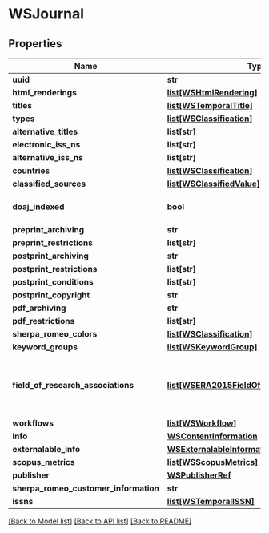 # WSJournal

## Properties
Name | Type | Description | Notes
------------ | ------------- | ------------- | -------------
**uuid** | **str** |  | [optional] 
**html_renderings** | [**list[WSHtmlRendering]**](WSHtmlRendering.md) |  | [optional] 
**titles** | [**list[WSTemporalTitle]**](WSTemporalTitle.md) |  | [optional] 
**types** | [**list[WSClassification]**](WSClassification.md) |  | [optional] 
**alternative_titles** | **list[str]** |  | [optional] 
**electronic_iss_ns** | **list[str]** |  | [optional] 
**alternative_iss_ns** | **list[str]** |  | [optional] 
**countries** | [**list[WSClassification]**](WSClassification.md) |  | [optional] 
**classified_sources** | [**list[WSClassifiedValue]**](WSClassifiedValue.md) |  | [optional] 
**doaj_indexed** | **bool** |  | [optional] [default to False]
**preprint_archiving** | **str** |  | [optional] 
**preprint_restrictions** | **list[str]** |  | [optional] 
**postprint_archiving** | **str** |  | [optional] 
**postprint_restrictions** | **list[str]** |  | [optional] 
**postprint_conditions** | **list[str]** |  | [optional] 
**postprint_copyright** | **str** |  | [optional] 
**pdf_archiving** | **str** |  | [optional] 
**pdf_restrictions** | **list[str]** |  | [optional] 
**sherpa_romeo_colors** | [**list[WSClassification]**](WSClassification.md) |  | [optional] 
**keyword_groups** | [**list[WSKeywordGroup]**](WSKeywordGroup.md) |  | [optional] 
**field_of_research_associations** | [**list[WSERA2015FieldOfResearchAssociation]**](WSERA2015FieldOfResearchAssociation.md) | Only available when the ERA module is enabled | [optional] 
**workflows** | [**list[WSWorkflow]**](WSWorkflow.md) |  | [optional] 
**info** | [**WSContentInformation**](WSContentInformation.md) |  | [optional] 
**externalable_info** | [**WSExternalableInformation**](WSExternalableInformation.md) |  | [optional] 
**scopus_metrics** | [**list[WSScopusMetrics]**](WSScopusMetrics.md) |  | [optional] 
**publisher** | [**WSPublisherRef**](WSPublisherRef.md) |  | [optional] 
**sherpa_romeo_customer_information** | **str** |  | [optional] 
**issns** | [**list[WSTemporalISSN]**](WSTemporalISSN.md) |  | [optional] 

[[Back to Model list]](../README.md#documentation-for-models) [[Back to API list]](../README.md#documentation-for-api-endpoints) [[Back to README]](../README.md)


